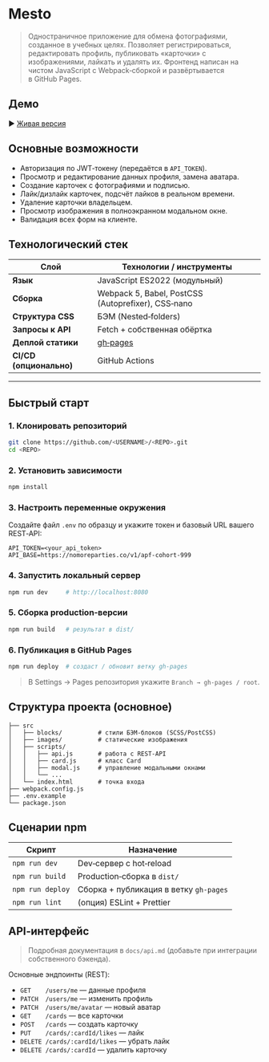 # Mesto

> Одностраничное приложение для обмена фотографиями, созданное в учебных целях.
> Позволяет регистрироваться, редактировать профиль, публиковать «карточки» с изображениями, лайкать и удалять их.
> Фронтенд написан на чистом JavaScript с Webpack‑сборкой и развёртывается в GitHub Pages.

## Демо

▶ [Живая версия](https://davmgiz.github.io/mesto/)


## Основные возможности

* Авторизация по JWT‑токену (передаётся в `API_TOKEN`).
* Просмотр и редактирование данных профиля, замена аватара.
* Создание карточек с фотографиями и подписью.
* Лайк/дизлайк карточек, подсчёт лайков в реальном времени.
* Удаление карточки владельцем.
* Просмотр изображения в полноэкранном модальном окне.
* Валидация всех форм на клиенте.


## Технологический стек

| Слой                    | Технологии / инструменты                           |
| ----------------------- | -------------------------------------------------- |
| **Язык**                | JavaScript ES2022 (модульный)                      |
| **Сборка**              | Webpack 5, Babel, PostCSS (Autoprefixer), CSS‑nano |
| **Структура CSS**       | БЭМ (Nested‑folders)                               |
| **Запросы к API**       | Fetch + собственная обёртка                        |
| **Деплой статики**      | [gh‑pages](https://github.com/tschaub/gh-pages)    |
| **CI/CD (опционально)** | GitHub Actions                                     |

---

## Быстрый старт

### 1. Клонировать репозиторий

```bash
git clone https://github.com/<USERNAME>/<REPO>.git
cd <REPO>
```

### 2. Установить зависимости

```bash
npm install
```

### 3. Настроить переменные окружения

Создайте файл `.env` по образцу и укажите токен и базовый URL вашего REST‑API:

```env
API_TOKEN=<your_api_token>
API_BASE=https://nomoreparties.co/v1/apf-cohort-999
```

### 4. Запустить локальный сервер

```bash
npm run dev     # http://localhost:8080
```

### 5. Сборка production‑версии

```bash
npm run build   # результат в dist/
```

### 6. Публикация в GitHub Pages

```bash
npm run deploy  # создаст / обновит ветку gh-pages
```

> В Settings → Pages репозитория укажите `Branch → gh-pages / root`.


## Структура проекта (основное)

```
├── src
│   ├── blocks/          # стили БЭМ‑блоков (SCSS/PostCSS)
│   ├── images/          # статические изображения
│   ├── scripts/
│   │   ├── api.js       # работа с REST‑API
│   │   ├── card.js      # класс Card
│   │   ├── modal.js     # управление модальными окнами
│   │   └── ...
│   └── index.html       # точка входа
├── webpack.config.js
├── .env.example
└── package.json
```


## Сценарии npm

| Скрипт           | Назначение                             |
| ---------------- | -------------------------------------- |
| `npm run dev`    | Dev‑сервер с hot‑reload                |
| `npm run build`  | Production‑сборка в `dist/`            |
| `npm run deploy` | Сборка + публикация в ветку `gh-pages` |
| `npm run lint`   | (опция) ESLint + Prettier              |


## API‑интерфейс

> Подробная документация в `docs/api.md` (добавьте при интеграции собственного бэкенда).

Основные эндпоинты (REST):

* `GET    /users/me`          — данные профиля
* `PATCH  /users/me`          — изменить профиль
* `PATCH  /users/me/avatar`   — новый аватар
* `GET    /cards`             — все карточки
* `POST   /cards`             — создать карточку
* `PUT    /cards/:cardId/likes` — лайк
* `DELETE /cards/:cardId/likes` — убрать лайк
* `DELETE /cards/:cardId`       — удалить карточку

